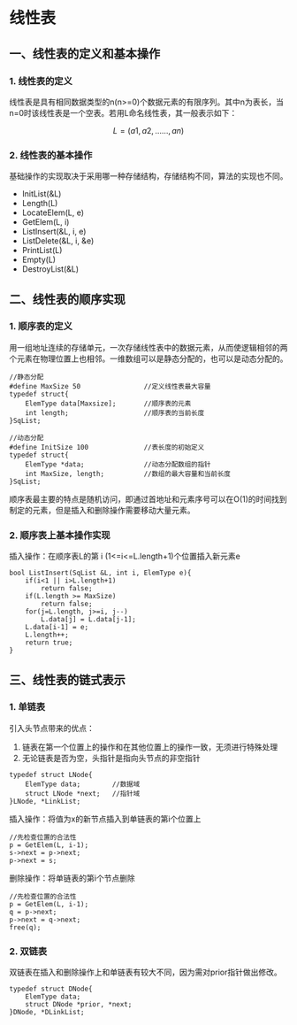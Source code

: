 # 线性表

## 一、线性表的定义和基本操作

### 1. 线性表的定义

线性表是具有相同数据类型的n\(n&gt;=0\)个数据元素的有限序列。其中n为表长，当n=0时该线性表是一个空表。若用L命名线性表，其一般表示如下：

$$
L = (a1, a2,  ……, an)
$$

### 2. 线性表的基本操作

基础操作的实现取决于采用哪一种存储结构，存储结构不同，算法的实现也不同。

* InitList\(&L\)
* Length\(L\)
* LocateElem\(L, e\)
* GetElem\(L, i\)
* ListInsert\(&L, i, e\)
* ListDelete\(&L, i, &e\)
* PrintList\(L\)
* Empty\(L\)
* DestroyList\(&L\)

## 二、线性表的顺序实现

### 1. 顺序表的定义

用一组地址连续的存储单元，一次存储线性表中的数据元素，从而使逻辑相邻的两个元素在物理位置上也相邻。一维数组可以是静态分配的，也可以是动态分配的。

```text
//静态分配
#define MaxSize 50                //定义线性表最大容量
typedef struct{
    ElemType data[Maxsize];       //顺序表的元素
    int length;                   //顺序表的当前长度
}SqList;

//动态分配
#define InitSize 100              //表长度的初始定义
typedef struct{
    ElemType *data;               //动态分配数组的指针
    int MaxSize, length;          //数组的最大容量和当前长度
}SqList;
```

顺序表最主要的特点是随机访问，即通过首地址和元素序号可以在O\(1\)的时间找到制定的元素，但是插入和删除操作需要移动大量元素。

### 2. 顺序表上基本操作实现

插入操作：在顺序表L的第 i \(1&lt;=i&lt;=L.length+1\)个位置插入新元素e

```text
bool ListInsert(SqList &L, int i, ElemType e){
    if(i<1 || i>L.length+1)
        return false;
    if(L.length >= MaxSize)
        return false;
    for(j=L.length, j>=i, j--)
        L.data[j] = L.data[j-1];
    L.data[i-1] = e;
    L.length++;
    return true;
}
```

## 三、线性表的链式表示

### 1. 单链表

引入头节点带来的优点：

1. 链表在第一个位置上的操作和在其他位置上的操作一致，无须进行特殊处理
2. 无论链表是否为空，头指针是指向头节点的非空指针

```text
typedef struct LNode{
    ElemType data;        //数据域
    struct LNode *next;   //指针域
}LNode, *LinkList;
```

插入操作：将值为x的新节点插入到单链表的第i个位置上

```text
//先检查位置的合法性
p = GetElem(L, i-1);
s->next = p->next;
p->next = s;
```

删除操作：将单链表的第i个节点删除

```text
//先检查位置的合法性
p = GetElem(L, i-1);
q = p->next;
p->next = q->next;
free(q);
```

### 2. 双链表

双链表在插入和删除操作上和单链表有较大不同，因为需对prior指针做出修改。

```text
typedef struct DNode{
    ElemType data;
    struct DNode *prior, *next;
}DNode, *DLinkList;
```



